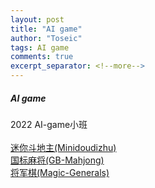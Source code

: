```yaml
---
layout: post
title: "AI game"
author: "Toseic"
tags: AI game
comments: true
excerpt_separator: <!--more-->
---
```

##### AI game
2022 AI-game小班<br><br>
[迷你斗地主(Minidoudizhu)](https://toseic.github.io/2022-04-14/Minidoudizhu)<br>
[国标麻将(GB-Mahjong)](https://toseic.github.io/2022-05-24/GB_Mahjong)<br>
[将军棋(Magic-Generals)](https://toseic.github.io/2022-07-01/Magic_generals)